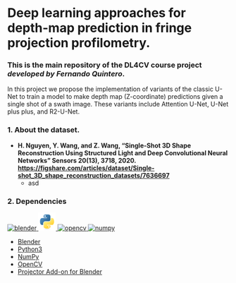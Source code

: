 <h1 align="left"> Deep learning approaches for depth-map prediction in fringe projection profilometry. </h1>

### This is the main repository of the DL4CV course project *developed by Fernando Quintero*.

In this project we propose the implementation of variants of the classic U-Net to train a model to make depth map (Z-coordinate) predictions given a single shot of a swath image. These variants include Attention U-Net, U-Net plus plus, and R2-U-Net. 

### 1. About the dataset.

- **H. Nguyen, Y. Wang, and Z. Wang, “Single-Shot 3D Shape Reconstruction Using Structured Light and Deep Convolutional Neural Networks” Sensors 20(13), 3718, 2020.
https://figshare.com/articles/dataset/Single-shot_3D_shape_reconstruction_datasets/7636697**
	- asd
 
### 2. Dependencies
<a href="https://www.blender.org/" target="_blank" rel="noreferrer"> <img src="https://download.blender.org/branding/community/blender_community_badge_white.svg" alt="blender" width="40" height="40"/> </a><a href="https://www.python.org" target="_blank" rel="noreferrer"> <img src="https://raw.githubusercontent.com/devicons/devicon/master/icons/python/python-original.svg" alt="python" width="40" height="40"/> </a><a href="https://opencv.org/" target="_blank" rel="noreferrer"> <img src="https://www.vectorlogo.zone/logos/opencv/opencv-icon.svg" alt="opencv" width="40" height="40"/> </a><a href="https://numpy.org/" target="_blank" rel="noreferrer"> <img src="https://cdn.worldvectorlogo.com/logos/numpy-1.svg" alt="numpy" width="38" height="38"/> </a>
- [Blender](https://www.blender.org/) 
- [Python3](https://www.python.org/)
- [NumPy](https://numpy.org/)
- [OpenCV](https://opencv.org/)
- [Projector Add-on for Blender](https://github.com/Ocupe/Projectors)
